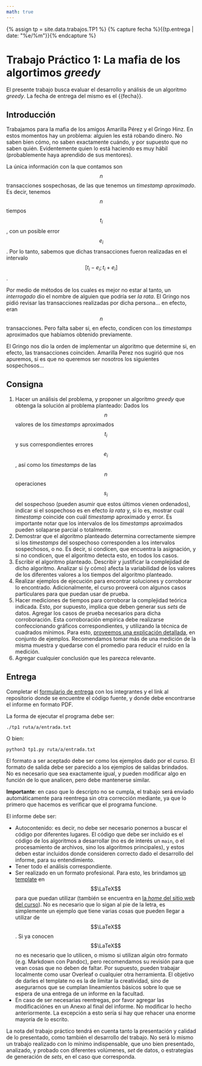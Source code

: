 ```yaml
---
math: true
---
```


{% assign tp = site.data.trabajos.TP1 %}
{% capture fecha %}{{tp.entrega | date: "%e/%m"}}{% endcapture %}

# Trabajo Práctico 1: La mafia de los algortimos _greedy_

El presente trabajo busca evaluar el desarrollo y análisis de un algoritmo _greedy_.
La fecha de entrega del mismo es el {{fecha}}.

## Introducción

Trabajamos para la mafia de los amigos Amarilla Pérez y el Gringo Hinz.
En estos momentos hay un problema: alguien les está robando dinero.
No saben bien cómo, no saben exactamente cuándo, y por supuesto que no saben
quién. Evidentemente quien lo está haciendo es muy hábil (probablemente haya
aprendido de sus mentores).

La única información con la que contamos son $$n$$ transacciones sospechosas,
de las que tenemos un _timestamp aproximado_. Es decir, tenemos $$n$$
tiempos $$t_i$$, con un posible error $$e_i$$. Por lo tanto, sabemos que dichas
transacciones fueron realizadas en el intervalo $$\left[ t_i - e_i; t_i + e_i \right]$$.

Por medio de métodos de los cuales es mejor no estar al tanto, un _interrogado_
dio el nombre de alguien que podría ser _la rata_. El Gringo nos pidió revisar
las transacciones realizadas por dicha persona... en efecto, eran $$n$$ transacciones.
Pero falta saber si, en efecto, condicen con los _timestamps_ aproximados
que habíamos obtenido previamente.

El Gringo nos dio la orden de implementar un algoritmo que determine si, en efecto,
las transacciones coinciden. Amarilla Perez nos sugirió que nos apuremos, si es
que no queremos ser nosotros los siguientes sospechosos...

## Consigna
1. Hacer un análisis del problema, y proponer un algoritmo _greedy_ que obtenga la solución al
problema planteado:
Dados los $$n$$ valores de los _timestamps_ aproximados $$t_i$$ y sus correspondientes errores $$e_i$$, así como
los _timestamps_ de las $$n$$ operaciones $$s_i$$ del sospechoso (pueden asumir que estos últimos vienen ordenados),
indicar si el sospechoso es en efecto _la rata_ y, si lo es, mostrar cuál _timestamp_ coincide con cuál
_timestamp_ aproximado y error. Es importante notar que los intervalos de los _timestamps_ aproximados pueden
solaparse parcial o totalmente.
2. Demostrar que el algoritmo planteado determina correctamente siempre si los _timestamps_ del sospechoso corresponden
a los intervalos sospechosos, o no. Es decir, si condicen, que encuentra la asignación, y si no condicen, que el
algoritmo detecta esto, en todos los casos.
3. Escribir el algoritmo planteado. Describir y justificar la complejidad de dicho algoritmo. Analizar si
(y cómo) afecta la variabilidad de los valores de los diferentes valores a los tiempos del algoritmo planteado.
4. Realizar ejemplos de ejecución para encontrar soluciones y corroborar lo encontrado. Adicionalmente, el
curso proveerá con algunos casos particulares para que puedan usar de prueba.
5. Hacer mediciones de tiempos para corroborar la complejidad teórica indicada. Esto, por supuesto, implica que deben generar sus _sets_ de datos.
Agregar los casos de prueba necesarios para dicha corroboración. Esta corroboración empírica debe realizarse confeccionando gráficos correspondientes, y utilizando la técnica de cuadrados mínimos. Para esto, [proveemos una explicación detallada](https://github.com/algoritmos-rw/tda_ejemplos/blob/main/analisis_complejidad/cuadrados_minimos.ipynb), en conjunto de ejemplos. Recomendamos tomar más de una medición de la misma muestra y quedarse con el promedio para reducir el ruido en la medición.
6. Agregar cualquier conclusión que les parezca relevante.

## Entrega

Completar el [formulario de entrega]({{site.data.cuatrimestre.entrega_tps}}) con los integrantes y el link al repositorio donde se encuentre el código fuente, y donde debe encontrarse el informe en formato PDF.

La forma de ejecutar el programa debe ser:
```
./tp1 ruta/a/entrada.txt
```
O bien:
```
python3 tp1.py ruta/a/entrada.txt
```

El formato a ser aceptado debe ser como los ejemplos dado por el curso.
El formato de salida debe ser parecido a los ejemplos de salidas brindados. No es necesario que sea exactamente igual, y pueden modificar algo en función de lo que analicen, pero debe mantenerse similar.

**Importante**: en caso que lo descripto no se cumpla, el trabajo será enviado automáticamente para reentrega sin otra corrección mediante, ya que lo primero que hacemos es verificar que el programa funcione.

El informe debe ser:
* Autocontenido: es decir, no debe ser necesario ponernos a buscar
el código por diferentes lugares. El código que debe ser incluido es el código de los algoritmos a desarrollar (no es de interés un `main`, o el procesamiento de archivos, sino los algoritmos principales), y estos deben estar incluidos donde consideren correcto dado el desarrollo del informe, para su entendimiento.
* Tener todo el análisis correspondiente.
* Ser realizado en un formato profesional. Para esto, les brindamos [un template]({{site.data.sitios.template_latex}}) en $$\LaTeX$$
para que puedan utilizar (también se encuentra en [la _home_ del sitio web del curso](https://algoritmos-rw.github.io/tda_bg)).
No es necesario que lo sigan al pie de la letra, es simplemente un
ejemplo que tiene varias cosas que pueden llegar a utilizar de $$\LaTeX$$. Si ya conocen $$\LaTeX$$
no es necesario que lo utilicen, o mismo si utilizan algún otro formato (e.g. Markdown con
Pandoc), pero recomendamos su revisión para que vean cosas que no deben de faltar. Por supuesto,
pueden trabajar localmente como usar Overleaf o cualquier otra herramienta. El objetivo
de darles el template no es la de limitar la creatividad, sino de asegurarnos que se cumplan
lineamientos básicos sobre lo que se espera de una entrega de un informe en la facultad.
* En caso de ser necesarias reentregas, por favor agregar las modificaciónes en un Anexo al final del informe. No modificar lo hecho anteriormente.
La excepción a esto sería si hay que rehacer una enorme mayoría de lo escrito.

La nota del trabajo práctico tendrá en cuenta tanto la presentación y calidad de lo presentado,
como también el desarrollo del trabajo. No será lo mismo un trabajo realizado con lo mínimo
indispensable, que uno bien presentado, analizado, y probado con diferentes volúmenes, _set_ de
datos, o estrategias de generación de _sets_, en el caso que corresponda.
